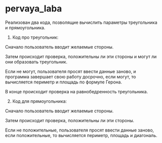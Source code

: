 
# pervaya_laba
Реализован два кода, позволящие вычислить параметры треугольника и прямоугольника.

1) Код про треугольник:

Сначало пользователь вводит желаемые стороны.

Затем происходит проверка, положительны ли эти стороны и могут ли они образовать треугольник.

Если не могут, пользователя просят ввести данные заново, и программа завершает свою работу досрочно, если могут, то вычисляется периметр и площадь по формуле Герона.

В конце происходит проверка на равнобедренность треугольника.

2) Код для прямоугольника:

Сначало пользователь вводит желаемые стороны.

Затем происходит проверка, положительны ли эти стороны.

Если не положительные, пользователя просят ввести данные заново, если положительные, то вычисляется периметр, площадь и диагональ.
